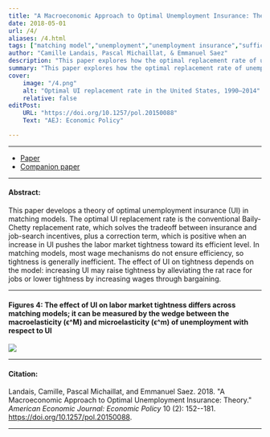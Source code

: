 ```yaml
---
title: "A Macroeconomic Approach to Optimal Unemployment Insurance: Theory" # max chars = 70
date: 2018-05-01
url: /4/
aliases: /4.html
tags: ["matching model","unemployment","unemployment insurance","sufficient statistics","business cycles"]
author: "Camille Landais, Pascal Michaillat, & Emmanuel Saez"
description: "This paper explores how the optimal replacement rate of unemployment insurance varies over the business cycle in the United States." # max chars = 155
summary: "This paper explores how the optimal replacement rate of unemployment insurance varies over the business cycle in the United States." # max chars = 290
cover:
    image: "/4.png"
    alt: "Optimal UI replacement rate in the United States, 1990–2014"
    relative: false
editPost:
    URL: "https://doi.org/10.1257/pol.20150088"
    Text: "AEJ: Economic Policy"

---
```


---

<!-- #### Files: -->

- [Paper](/4.pdf)
- [Companion paper](/5/)

---

#### Abstract:

This paper develops a theory of optimal unemployment insurance (UI) in matching models. The optimal UI replacement rate is the conventional Baily-Chetty replacement rate, which solves the tradeoff between insurance and job-search incentives, plus a correction term, which is positive when an increase in UI pushes the labor market tightness toward its efficient level. In matching models, most wage mechanisms do not ensure efficiency, so tightness is generally inefficient. The effect of UI on tightness depends on the model: increasing UI may raise tightness by alleviating the rat race for jobs or lower tightness by increasing wages through bargaining.

---

#### Figures 4:  The effect of UI on labor market tightness differs across matching models; it can be measured by the wedge between the macroelasticity (ϵ^M) and microelasticity (ϵ^m) of unemployment with respect to UI

![](/4.png)

---

#### Citation:

Landais, Camille, Pascal Michaillat, and Emmanuel Saez. 2018. "A Macroeconomic Approach to Optimal Unemployment Insurance: Theory." *American Economic Journal: Economic Policy* 10 (2): 152--181. https://doi.org/10.1257/pol.20150088.

---

